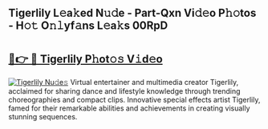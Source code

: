 ## Tigerlily L𝚎a𝚔ed N𝚞𝚍e - Part-Qxn Vi𝚍𝚎o P𝚑𝚘tos - H𝚘𝚝 O𝚗𝚕yf𝚊ns L𝚎a𝚔s 00RpD

# <h2><a href="http://kf90f5.oniu.top/?m=Tigerlily">🔗👉 🔴 Tigerlily P𝚑ot𝚘𝚜 V𝚒d𝚎o</a></h2>

[![Tigerlily Nu𝚍e𝚜](https://i.imgur.com/0qMVB7G.gif)](http://kf90f5.oniu.top/?m=Tigerlily)
Virtual entertainer and multimedia creator Tigerlily, acclaimed for sharing dance and lifestyle knowledge through trending choreographies and compact clips. Innovative special effects artist Tigerlily, famed for their remarkable abilities and achievements in creating visually stunning sequences.  
